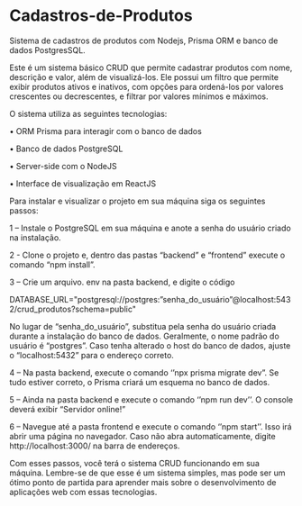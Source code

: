 # Cadastros-de-Produtos
Sistema de cadastros de produtos com Nodejs, Prisma ORM e banco de dados PostgresSQL.

Este é um sistema básico CRUD que permite cadastrar produtos com nome, descrição e valor, além de visualizá-los. Ele possui um filtro que permite exibir produtos ativos e inativos, com opções para ordená-los por valores crescentes ou decrescentes, e filtrar por valores mínimos e máximos. 

O sistema utiliza as seguintes tecnologias:

•	ORM Prisma para interagir com o banco de dados

•	Banco de dados PostgreSQL

•	Server-side com o NodeJS

•	Interface de visualização em ReactJS

Para instalar e visualizar o projeto em sua máquina siga os seguintes passos:

1 – Instale o PostgreSQL em sua máquina e anote a senha do usuário criado na instalação.

2 - Clone o projeto e, dentro das pastas “backend” e “frontend” execute o comando “npm install”.

3 – Crie um arquivo. env na pasta backend, e digite o código 

DATABASE_URL="postgresql://postgres:”senha_do_usuário”@localhost:5432/crud_produtos?schema=public"

No lugar de “senha_do_usuário”, substitua pela senha do usuário criada durante a instalação do banco de dados. Geralmente, o nome padrão do usuário é “postgres”. Caso tenha alterado o host do banco de dados, ajuste o “localhost:5432” para o endereço correto.

4 – Na pasta backend, execute o comando ‘’npx prisma migrate dev”. Se tudo estiver correto, o Prisma criará um esquema no banco de dados.

5 – Ainda na pasta backend e execute o comando ‘’npm run dev’’. O console deverá exibir “Servidor online!”

6 – Navegue até a pasta frontend e execute o comando ‘’npm start’’. Isso irá abrir uma página no navegador. Caso não abra automaticamente, digite http://localhost:3000/ na barra de endereços.

Com esses passos, você terá o sistema CRUD funcionando em sua máquina. Lembre-se de que esse é um sistema simples, mas pode ser um ótimo ponto de partida para aprender mais sobre o desenvolvimento de aplicações web com essas tecnologias.
